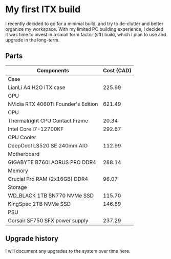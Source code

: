 # My first ITX build

I recently decided to go for a minimal build, and try to de-clutter and better organize my workspace. With my limited PC building experience, I decided it was time to invest in a small form factor (sff) build, which I plan to use and upgrade in the long-term.

## Parts

| Components                          | Cost (CAD) |
|-------------------------------------|------------|
| Case        ||
| LianLi A4 H2O ITX case              | 225.99     |
| GPU         ||
| NVidia RTX 4060Ti Founder's Edition | 621.49     |
| CPU         ||
| Thermalright CPU Contact Frame      | 20.34      |
| Intel Core i7-12700KF               | 292.67     |
| CPU Cooler  ||
| DeepCool LS520 SE 240mm AIO         | 112.99     |
| Motherboard ||
| GIGABYTE B760I AORUS PRO DDR4       | 288.14     |
| Memory      ||
| Crucial Pro RAM (2x16GB) DDR4       | 96.07      |
| Storage     ||
| WD_BLACK 1TB SN770 NVMe SSD         | 115.70     |
| KingSpec 2TB NVMe SSD               | 146.89     |
| PSU         ||
| Corsair SF750 SFX power supply      | 237.29     |

## Upgrade history

I will document any upgrades to the system over time here.